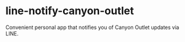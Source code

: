 line-notify-canyon-outlet
===

Convenient personal app that notifies you of Canyon Outlet updates via LINE.
